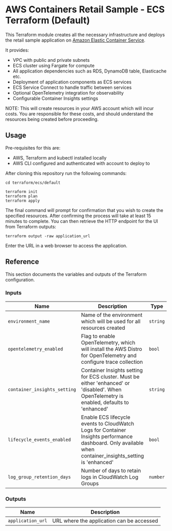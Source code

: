 # AWS Containers Retail Sample - ECS Terraform (Default)

This Terraform module creates all the necessary infrastructure and deploys the retail sample application on [Amazon Elastic Container Service](https://aws.amazon.com/ecs/).

It provides:

- VPC with public and private subnets
- ECS cluster using Fargate for compute
- All application dependencies such as RDS, DynamoDB table, Elasticache etc.
- Deployment of application components as ECS services
- ECS Service Connect to handle traffic between services
- Optional OpenTelemetry integration for observability
- Configurable Container Insights settings

NOTE: This will create resources in your AWS account which will incur costs. You are responsible for these costs, and should understand the resources being created before proceeding.

## Usage

Pre-requisites for this are:

- AWS, Terraform and kubectl installed locally
- AWS CLI configured and authenticated with account to deploy to

After cloning this repository run the following commands:

```shell
cd terraform/ecs/default

terraform init
terraform plan
terraform apply
```

The final command will prompt for confirmation that you wish to create the specified resources. After confirming the process will take at least 15 minutes to complete. You can then retrieve the HTTP endpoint for the UI from Terraform outputs:

```shell
terraform output -raw application_url
```

Enter the URL in a web browser to access the application.

## Reference

This section documents the variables and outputs of the Terraform configuration.

### Inputs

| Name                         | Description                                                                                                                                | Type     | Default            | Required |
| ---------------------------- | --------------------------------------------------------------------------------------------------------------------------------------------------------- | -------- | ------------------ | :------: |
| `environment_name`           | Name of the environment which will be used for all resources created                                                                                      | `string` | `retail-store-ecs` |   yes    |
| `opentelemetry_enabled`      | Flag to enable OpenTelemetry, which will install the AWS Distro for OpenTelemetry and configure trace collection                                          | `bool`   | `false`            |    no    |
| `container_insights_setting` | Container Insights setting for ECS cluster. Must be either 'enhanced' or 'disabled'. When OpenTelemetry is enabled, defaults to 'enhanced'                | `string` | `disabled`         |    no    |
| `lifecycle_events_enabled`   | Enable ECS lifecycle events to CloudWatch Logs for Container Insights performance dashboard. Only available when container_insights_setting is 'enhanced' | `bool`   | `false`            |    no    |
| `log_group_retention_days`   | Number of days to retain logs in CloudWatch Log Groups                                                                                                    | `number` | `30`               |    no    |

### Outputs

| Name              | Description                               |
| ----------------- | ----------------------------------------- |
| `application_url` | URL where the application can be accessed |
